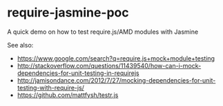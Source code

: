 require-jasmine-poc
===================

A quick demo on how to test require.js/AMD modules with Jasmine

See also:

 * https://www.google.com/search?q=require.js+mock+module+testing
 * http://stackoverflow.com/questions/11439540/how-can-i-mock-dependencies-for-unit-testing-in-requirejs
 * http://jamisondance.com/2012/7/27/mocking-dependencies-for-unit-testing-with-require-js/
 * https://github.com/mattfysh/testr.js